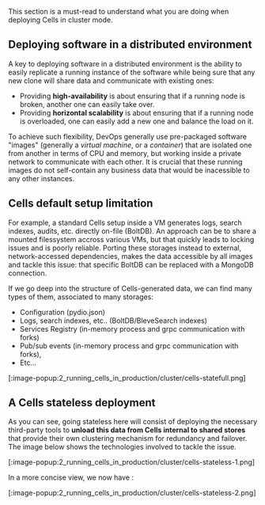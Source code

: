 This section is a must-read to understand what you are doing when deploying Cells in cluster mode.

## Deploying software in a distributed environment

A key to deploying software in a distributed environment is the ability to easily replicate a running instance of the software while being sure that any new clone will share data and communicate with existing ones: 

- Providing **high-availability** is about ensuring that if a running node is broken, another one can easily take over. 
- Providing **horizontal scalability** is about ensuring that if a running node is overloaded, one can easily add a new one and balance the load on it. 

To achieve such flexibility, DevOps generally use pre-packaged software "images" (generally a _virtual machine_, or a _container_) that are isolated one from another in terms of CPU and memory, but working inside a private network to communicate with each other. It is crucial that these running images do not self-contain any business data that would be inacessible to any other instances.


## Cells default setup limitation 

For example, a standard Cells setup inside a VM generates logs, search indexes, audits, etc. directly on-file (BoltDB). An approach can be to share a mounted filessystem accross various VMs, but that quickly leads to locking issues and is poorly reliable. Porting these storages instead to external, network-accessed dependencies, makes the data accessible by all images and tackle this issue: that specific BoltDB can be replaced with a MongoDB connection.

If we go deep into the structure of Cells-generated data, we can find many types of them, associated to many storages: 

- Configuration (pydio.json)
- Logs, search indexes, etc.. (BoltDB/BleveSearch indexes)
- Services Registry (in-memory process and grpc communication with forks)
- Pub/sub events (in-memory process and grpc communication with forks), 
- Etc... 

[:image-popup:2_running_cells_in_production/cluster/cells-statefull.png]

## A Cells stateless deployment

As you can see, going stateless here will consist of deploying the necessary third-party tools to **unload this data from Cells internal to shared stores** that provide their own clustering mechanism for redundancy and failover.  The image below shows the technologies involved to tackle the issue.

[:image-popup:2_running_cells_in_production/cluster/cells-stateless-1.png]

In a more concise view, we now have : 

[:image-popup:2_running_cells_in_production/cluster/cells-stateless-2.png]
